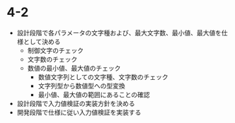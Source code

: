 # 4-2

- 設計段階で各パラメータの文字種および、最大文字数、最小値、最大値を仕様として決める
	- 制御文字のチェック
	- 文字数のチェック
	- 数値の最小値、最大値のチェック
		- 数値文字列としての文字種、文字数のチェック
		- 文字列型から数値型への型変換
		- 最小値、最大値の範囲にあることの確認
- 設計段階で入力値検証の実装方針を決める
- 開発段階で仕様に従い入力値検証を実装する

